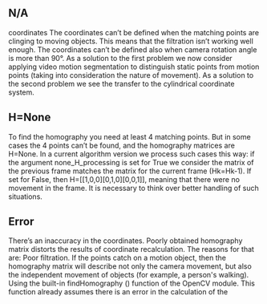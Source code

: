 ## N/A 
coordinates
The 
coordinates 
can’t 
be   defined
 when 
the 
matching points 
are clinging
 to 
moving 
objects. 
This
 means 
that 
the 
filtration 
isn’t 
working 
well 
enough. 
The 
coordinates 
can’t 
be   defined
 also 
when 
camera 
rotation
 angle 
is   more 
than 
90°. 
As   a solution 
to   the 
first 
problem we 
now 
consider 
applying
video 
motion 
segmentation 
to distinguish
 static 
points 
from 
motion 
points 
(taking 
into 
consideration 
the 
nature 
of movement). 
As   a solution 
to the 
second 
problem 
we   see 
the 
transfer
 to the 
cylindrical 
coordinate 
system.

## H=None
To   find
 the homography 
you 
need 
at least
 4   matching
 points. 
But 
in   some 
cases 
the 
4  points 
can’t 
be   found, 
and 
the 
homography 
matrices are
Н=None.
In 
a  current 
algorithm
 version 
we   process 
such 
cases 
this 
way:
 if 
the 
argument 
none_H_processing
 is   set 
for 
True 
we consider 
the 
matrix 
of the 
previous 
frame 
matches 
the 
matrix 
for 
the 
current 
frame 
(Hk=Hk-1). 
If set 
for 
False,
 then 
H=[[1,0,0][0,1,0][0,0,1]], 
meaning 
that 
there 
were 
no 
movement 
in   the 
frame.
 It is necessary 
to   think 
over 
better 
handling of 
such 
situations.
 
## Error
There’s 
an inaccuracy 
in   the 
coordinates. 
Poorly 
obtained
 homography
matrix 
distorts 
the 
results 
of   coordinate 
recalculation. The 
reasons for 
that 
are:
Poor 
filtration.
 If the 
points 
catch 
on   a  motion 
object, then
 the 
homography 
matrix 
will 
describe
 not 
only the
 camera 
movement,
 but 
also 
the 
independent 
movement
 of   objects 
(for 
example,
 a  person's walking).
Using 
the 
built-in 
findHomography 
()   function
 of   the OpenCV 
module. 
This 
function 
already
 assumes 
there 
is   an   error 
in the calculation 
of the 
